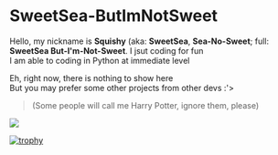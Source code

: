 # **SweetSea-ButImNotSweet**

Hello, my nickname is **Squishy** (aka: **SweetSea**, **Sea-No-Sweet**; full: **SweetSea But-I'm-Not-Sweet**. I jsut coding for fun<br>
I am able to coding in Python at immediate level

Eh, right now, there is nothing to show here<br>
But you may prefer some other projects from other devs :'>
> (Some people will call me Harry Potter, ignore them, please)

<a target='_blank' href="https://github.com/SweetSea-ButImNotSweet">
  <img style="display:inline;margin:initial;max-height:140px" src="https://github-readme-stats.vercel.app/api?username=SweetSea-ButImNotSweet&count_private=true&hide=prs,contribs&show_icons=true" />
</a>

[![trophy](https://github-profile-trophy.vercel.app/?username=SweetSea-ButImNotSweet&theme=onestar)]()
